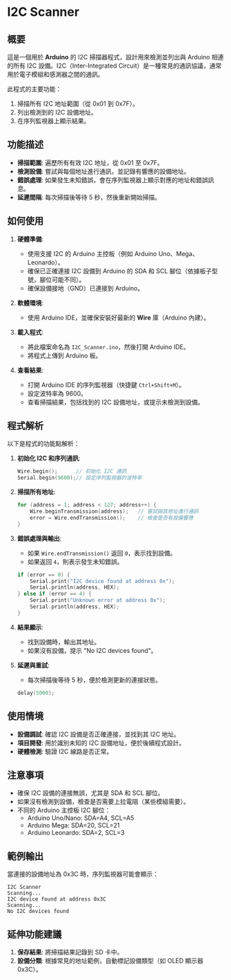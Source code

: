 # I2C Scanner

## 概要
這是一個用於 **Arduino** 的 I2C 掃描器程式，設計用來檢測並列出與 Arduino 相連的所有 I2C 設備。I2C（Inter-Integrated Circuit）是一種常見的通訊協議，通常用於電子模組和感測器之間的通訊。

此程式的主要功能：
1. 掃描所有 I2C 地址範圍（從 0x01 到 0x7F）。
2. 列出檢測到的 I2C 設備地址。
3. 在序列監視器上顯示結果。

## 功能描述
- **掃描範圍**: 遍歷所有有效 I2C 地址，從 0x01 至 0x7F。
- **檢測設備**: 嘗試與每個地址進行通訊，並記錄有響應的設備地址。
- **錯誤處理**: 如果發生未知錯誤，會在序列監視器上顯示對應的地址和錯誤訊息。
- **延遲間隔**: 每次掃描後等待 5 秒，然後重新開始掃描。

## 如何使用
1. **硬體準備**:
   - 使用支援 I2C 的 Arduino 主控板（例如 Arduino Uno、Mega、Leonardo）。
   - 確保已正確連接 I2C 設備到 Arduino 的 SDA 和 SCL 腳位（依據板子型號，腳位可能不同）。
   - 確保設備接地（GND）已連接到 Arduino。

2. **軟體環境**:
   - 使用 Arduino IDE，並確保安裝好最新的 **Wire** 庫（Arduino 內建）。

3. **載入程式**:
   - 將此檔案命名為 `I2C_Scanner.ino`，然後打開 Arduino IDE。
   - 將程式上傳到 Arduino 板。

4. **查看結果**:
   - 打開 Arduino IDE 的序列監視器（快捷鍵 `Ctrl+Shift+M`）。
   - 設定波特率為 9600。
   - 查看掃描結果，包括找到的 I2C 設備地址，或提示未檢測到設備。

## 程式解析
以下是程式的功能點解析：

1. **初始化 I2C 和序列通訊**:
   ```cpp
   Wire.begin();      // 初始化 I2C 通訊
   Serial.begin(9600);// 設定序列監視器的波特率
   ```

2. **掃描所有地址**:
   ```cpp
   for (address = 1; address < 127; address++) {
       Wire.beginTransmission(address);   // 嘗試與該地址進行通訊
       error = Wire.endTransmission();    // 檢查是否有設備響應
   }
   ```

3. **錯誤處理與輸出**:
   - 如果 `Wire.endTransmission()` 返回 `0`，表示找到設備。
   - 如果返回 `4`，則表示發生未知錯誤。
   ```cpp
   if (error == 0) {
       Serial.print("I2C device found at address 0x");
       Serial.println(address, HEX);
   } else if (error == 4) {
       Serial.print("Unknown error at address 0x");
       Serial.println(address, HEX);
   }
   ```

4. **結果顯示**:
   - 找到設備時，輸出其地址。
   - 如果沒有設備，提示 "No I2C devices found"。

5. **延遲與重試**:
   - 每次掃描後等待 5 秒，便於檢測更新的連接狀態。
   ```cpp
   delay(5000);
   ```

## 使用情境
- **設備調試**: 確認 I2C 設備是否正確連接，並找到其 I2C 地址。
- **項目開發**: 用於識別未知的 I2C 設備地址，便於後續程式設計。
- **硬體檢測**: 驗證 I2C 線路是否正常。

## 注意事項
- 確保 I2C 設備的連接無誤，尤其是 SDA 和 SCL 腳位。
- 如果沒有檢測到設備，檢查是否需要上拉電阻（某些模組需要）。
- 不同的 Arduino 主控板 I2C 腳位：
  - Arduino Uno/Nano: SDA=A4, SCL=A5
  - Arduino Mega: SDA=20, SCL=21
  - Arduino Leonardo: SDA=2, SCL=3

## 範例輸出
當連接的設備地址為 0x3C 時，序列監視器可能會顯示：
```
I2C Scanner
Scanning...
I2C device found at address 0x3C
Scanning...
No I2C devices found
```

## 延伸功能建議
1. **保存結果**: 將掃描結果記錄到 SD 卡中。
2. **設備分類**: 根據常見的地址範例，自動標記設備類型（如 OLED 顯示器 0x3C）。